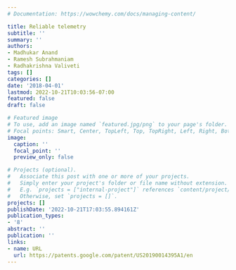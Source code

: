 ```yaml
---
# Documentation: https://wowchemy.com/docs/managing-content/

title: Reliable telemetry
subtitle: ''
summary: ''
authors:
- Madhukar Anand
- Ramesh Subrahmaniam
- Radhakrishna Valiveti
tags: []
categories: []
date: '2018-04-01'
lastmod: 2022-10-21T10:03:56-07:00
featured: false
draft: false

# Featured image
# To use, add an image named `featured.jpg/png` to your page's folder.
# Focal points: Smart, Center, TopLeft, Top, TopRight, Left, Right, BottomLeft, Bottom, BottomRight.
image:
  caption: ''
  focal_point: ''
  preview_only: false

# Projects (optional).
#   Associate this post with one or more of your projects.
#   Simply enter your project's folder or file name without extension.
#   E.g. `projects = ["internal-project"]` references `content/project/deep-learning/index.md`.
#   Otherwise, set `projects = []`.
projects: []
publishDate: '2022-10-21T17:03:55.894161Z'
publication_types:
- '8'
abstract: ''
publication: ''
links:
- name: URL
  url: https://patents.google.com/patent/US20190014395A1/en
---
```

